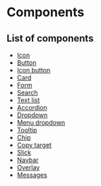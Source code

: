 Components
==========

List of components
------------------

* [Icon](/components/icon.md)
* [Button](/components/button.md)
* [Icon button](/components/icon-button.md)
* [Card](/components/card.md)
* [Form](/components/form.md)
* [Search](/components/search.md)
* [Text list](/components/text-list.md)
* [Accordion](/components/accordion.md)
* [Dropdown](/components/dropdown.md)
* [Menu dropdown](/components/menu-dropdown.md)
* [Tooltip](/components/tooltip.md)
* [Chip](/components/chip.md)
* [Copy target](/components/copy-target.md)
* [Slick](/components/slick.md)
* [Navbar](/components/navbar.md)
* [Overlay](/components/overlay.md)
* [Messages](/components/messages.md)
